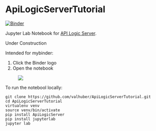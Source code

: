 # ApiLogicServerTutorial

[![Binder](http://mybinder.org/badge_logo.svg)](https://notebooks.gesis.org/binder/v2/gh/valhuber/ApiLogicServerTutorial/HEAD?urlpath=lab)

Jupyter Lab Notebook for [API Logic Server](https://github.com/valhuber/ApiLogicServer#readme).

Under Construction

Intended for mybinder:
1. Click the Binder logo
2. Open the notebook

<figure><img src="https://github.com/valhuber/ApiLogicServer/blob/main/images/tutorial/MyBinder Initial.png?raw=true"></figure>


To run the notebool locally:
```
git clone https://github.com/valhuber/ApiLogicServerTutorial.git
cd ApiLogicServerTutorial
virtualenv venv
source venv/bin/activate
pip install ApiLogicServer
pip install jupyterlab
jupyter lab
```

